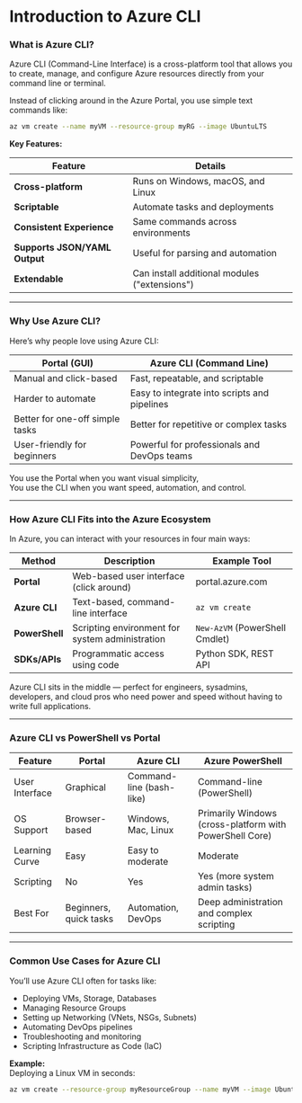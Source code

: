 # Introduction to Azure CLI



### What is Azure CLI?

Azure CLI (Command-Line Interface) is a cross-platform tool that allows you to create, manage, and configure Azure resources directly from your command line or terminal.

Instead of clicking around in the Azure Portal, you use simple text commands like:

```bash
az vm create --name myVM --resource-group myRG --image UbuntuLTS
```

**Key Features:**

| Feature                       | Details                                       |
| ----------------------------- | --------------------------------------------- |
| **Cross-platform**            | Runs on Windows, macOS, and Linux             |
| **Scriptable**                | Automate tasks and deployments                |
| **Consistent Experience**     | Same commands across environments             |
| **Supports JSON/YAML Output** | Useful for parsing and automation             |
| **Extendable**                | Can install additional modules ("extensions") |

***

### Why Use Azure CLI?

Here’s why people love using Azure CLI:

| Portal (GUI)                    | Azure CLI (Command Line)                     |
| ------------------------------- | -------------------------------------------- |
| Manual and click-based          | Fast, repeatable, and scriptable             |
| Harder to automate              | Easy to integrate into scripts and pipelines |
| Better for one-off simple tasks | Better for repetitive or complex tasks       |
| User-friendly for beginners     | Powerful for professionals and DevOps teams  |

You use the Portal when you want visual simplicity,\
You use the CLI when you want speed, automation, and control.

***

### How Azure CLI Fits into the Azure Ecosystem

In Azure, you can interact with your resources in four main ways:

| Method         | Description                                     | Example Tool                   |
| -------------- | ----------------------------------------------- | ------------------------------ |
| **Portal**     | Web-based user interface (click around)         | portal.azure.com               |
| **Azure CLI**  | Text-based, command-line interface              | `az vm create`                 |
| **PowerShell** | Scripting environment for system administration | `New-AzVM` (PowerShell Cmdlet) |
| **SDKs/APIs**  | Programmatic access using code                  | Python SDK, REST API           |

Azure CLI sits in the middle — perfect for engineers, sysadmins, developers, and cloud pros who need power and speed without having to write full applications.

***

### Azure CLI vs PowerShell vs Portal

| Feature        | Portal                 | Azure CLI                | Azure PowerShell                                        |
| -------------- | ---------------------- | ------------------------ | ------------------------------------------------------- |
| User Interface | Graphical              | Command-line (bash-like) | Command-line (PowerShell)                               |
| OS Support     | Browser-based          | Windows, Mac, Linux      | Primarily Windows (cross-platform with PowerShell Core) |
| Learning Curve | Easy                   | Easy to moderate         | Moderate                                                |
| Scripting      | No                     | Yes                      | Yes (more system admin tasks)                           |
| Best For       | Beginners, quick tasks | Automation, DevOps       | Deep administration and complex scripting               |

***

### Common Use Cases for Azure CLI

You’ll use Azure CLI often for tasks like:

* Deploying VMs, Storage, Databases
* Managing Resource Groups
* Setting up Networking (VNets, NSGs, Subnets)
* Automating DevOps pipelines
* Troubleshooting and monitoring
* Scripting Infrastructure as Code (IaC)

**Example:**\
Deploying a Linux VM in seconds:

```bash
az vm create --resource-group myResourceGroup --name myVM --image UbuntuLTS
```
